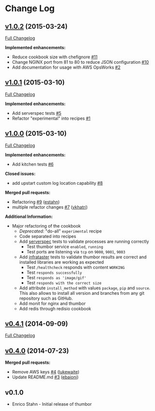 # Change Log

## [v1.0.2](https://github.com/zanui/chef-thumbor/tree/v1.0.1) (2015-03-24)

[Full Changelog](https://github.com/zanui/chef-thumbor/compare/v1.0.1...v1.0.2)

**Implemented enhancements:**

- Reduce cookbook size with chefignore [\#11](https://github.com/zanui/chef-thumbor/issues/11)
- Change NGINX port from 81 to 80 to reduce JSON configuration [\#10](https://github.com/zanui/chef-thumbor/issues/10)
- Add documentation for usage with AWS OpsWorks [\#2](https://github.com/zanui/chef-thumbor/issues/2)

## [v1.0.1](https://github.com/zanui/chef-thumbor/tree/v1.0.1) (2015-03-10)

[Full Changelog](https://github.com/zanui/chef-thumbor/compare/v1.0.0...v1.0.1)

**Implemented enhancements:**

- Add serverspec tests [\#5](https://github.com/zanui/chef-thumbor/issues/5)
- Refactor "experimental" into recipes [\#1](https://github.com/zanui/chef-thumbor/issues/1)

## [v1.0.0](https://github.com/zanui/chef-thumbor/tree/v1.0.0) (2015-03-10)

[Full Changelog](https://github.com/zanui/chef-thumbor/compare/v0.4.1...v1.0.0)

**Implemented enhancements:**

- Add kitchen tests [\#6](https://github.com/zanui/chef-thumbor/issues/6)

**Closed issues:**

- add upstart custom log location capability [\#8](https://github.com/zanui/chef-thumbor/issues/8)

**Merged pull requests:**

- Refactoring [\#9](https://github.com/zanui/chef-thumbor/pull/9) ([estahn](https://github.com/estahn))
- multiple refactor changes [\#7](https://github.com/zanui/chef-thumbor/pull/7) ([vkhatri](https://github.com/vkhatri))

**Additional Information:**

- Major refactoring of the cookbook
    - *Deprecated:* "do-all" `experimental` recipe
    - Code separated into recipes
    - Add [serverspec](http://serverspec.org/) tests to validate processes are running correctly
	    - Test thumbor service `enabled`, `running`
	    - Test ports are listening via `tcp` on `9000`, `9001`, `9003`
    - Add [infrataster](http://infrataster.net/) tests to validate thumbor results are correct and installed libraries are working as expected
	    - Test `/healthcheck` responds with content `WORKING`
	    - Test `responds successfully`
	    - Test `responds as 'image/gif'`
	    - Test `responds with the correct size`
   - Add attribute `install_method` with values `package`, `pip` and `source`. This also allows to install all version and branches from any git repository such as GitHub.
   - Add monit for nginx and thumbor
   - Add redis through redisio cookbook


## [v0.4.1](https://github.com/zanui/chef-thumbor/tree/v0.4.1) (2014-09-09)

[Full Changelog](https://github.com/zanui/chef-thumbor/compare/v0.4.0...v0.4.1)

## [v0.4.0](https://github.com/zanui/chef-thumbor/tree/v0.4.0) (2014-07-23)

**Merged pull requests:**

- Remove AWS keys [\#4](https://github.com/zanui/chef-thumbor/pull/4) ([lukewaite](https://github.com/lukewaite))
- Update README.md [\#3](https://github.com/zanui/chef-thumbor/pull/3) ([ebaioni](https://github.com/ebaioni))


## v0.1.0

- Enrico Stahn - Initial release of thumbor